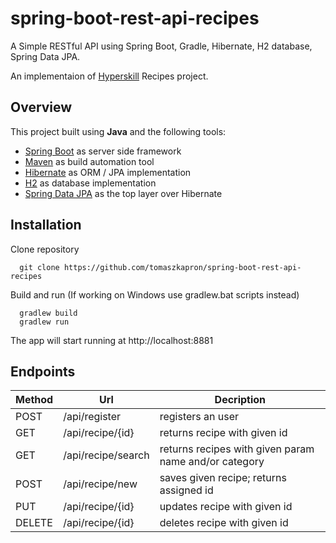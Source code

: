 # spring-boot-rest-api-recipes
A Simple RESTful API using Spring Boot, Gradle, Hibernate, H2 database, Spring Data JPA.

An implementaion of [Hyperskill](https://hyperskill.org) Recipes project.

## Overview

This project built using **Java** and the following tools:
- [Spring Boot](https://spring.io/projects/spring-boot) as server side framework
- [Maven](https://maven.apache.org/) as build automation tool
- [Hibernate](https://hibernate.org/) as ORM / JPA implementation
- [H2](https://h2database.com/) as database implementation
- [Spring Data JPA](https://spring.io/projects/spring-data-jpa) as the top layer over Hibernate

## Installation 
Clone repository
```
  git clone https://github.com/tomaszkapron/spring-boot-rest-api-recipes
```

Build and run (If working on Windows use gradlew.bat scripts instead)
```
  gradlew build
  gradlew run
```
The app will start running at http://localhost:8881

## Endpoints

| Method | Url | Decription |
| ------ | --- | ---------- |
| POST   |/api/register      | registers an user |
| GET    |/api/recipe/{id}   | returns recipe with given id |
| GET    |/api/recipe/search | returns recipes with given param name and/or category |
| POST   |/api/recipe/new    | saves given recipe; returns assigned id |
| PUT    |/api/recipe/{id}   | updates recipe with given id |
| DELETE |/api/recipe/{id}   | deletes recipe with given id|
